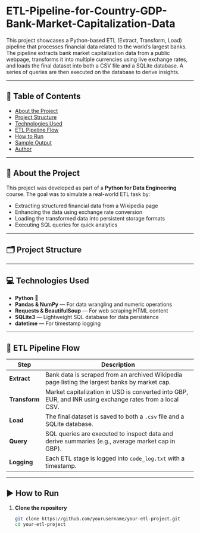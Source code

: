 # ETL-Pipeline-for-Country-GDP-Bank-Market-Capitalization-Data

This project showcases a Python-based ETL (Extract, Transform, Load) pipeline that processes financial data related to the world’s largest banks. The pipeline extracts bank market capitalization data from a public webpage, transforms it into multiple currencies using live exchange rates, and loads the final dataset into both a CSV file and a SQLite database. A series of queries are then executed on the database to derive insights.

---

## 📌 Table of Contents

- [About the Project](#about-the-project)
- [Project Structure](#project-structure)
- [Technologies Used](#technologies-used)
- [ETL Pipeline Flow](#etl-pipeline-flow)
- [How to Run](#how-to-run)
- [Sample Output](#sample-output)
- [Author](#author)

---

## 🧠 About the Project

This project was developed as part of a **Python for Data Engineering** course. The goal was to simulate a real-world ETL task by:

- Extracting structured financial data from a Wikipedia page
- Enhancing the data using exchange rate conversion
- Loading the transformed data into persistent storage formats
- Executing SQL queries for quick analytics

---

## 🗂️ Project Structure


---

## 💻 Technologies Used

- **Python** 🐍
- **Pandas & NumPy** — For data wrangling and numeric operations
- **Requests & BeautifulSoup** — For web scraping HTML content
- **SQLite3** — Lightweight SQL database for data persistence
- **datetime** — For timestamp logging

---

## 🔁 ETL Pipeline Flow

| Step         | Description                                                                 |
|--------------|-----------------------------------------------------------------------------|
| **Extract**  | Bank data is scraped from an archived Wikipedia page listing the largest banks by market cap. |
| **Transform**| Market capitalization in USD is converted into GBP, EUR, and INR using exchange rates from a local CSV. |
| **Load**     | The final dataset is saved to both a `.csv` file and a SQLite database.     |
| **Query**    | SQL queries are executed to inspect data and derive summaries (e.g., average market cap in GBP). |
| **Logging**  | Each ETL stage is logged into `code_log.txt` with a timestamp.              |

---

## ▶️ How to Run

1. **Clone the repository**  
   ```bash
   git clone https://github.com/yourusername/your-etl-project.git
   cd your-etl-project
